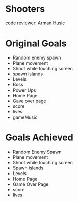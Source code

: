 # Shooters

code reviewer: Arman Husic

# Original Goals
- Random enemy spawn
- Plane movement
- Shoot while touching screen
- spawn islands
- Levels
- Boss
- Power Ups
- Home Page
- Gave over page
- score
- lives
- gameMusic
 
# Goals Achieved
- Random Enemy Spawn
- Plane movement
- Shoot while touching screen
- Spawn islands
- Levels
- Home Page
- Game Over Page
- score
- lives
 
 
 

